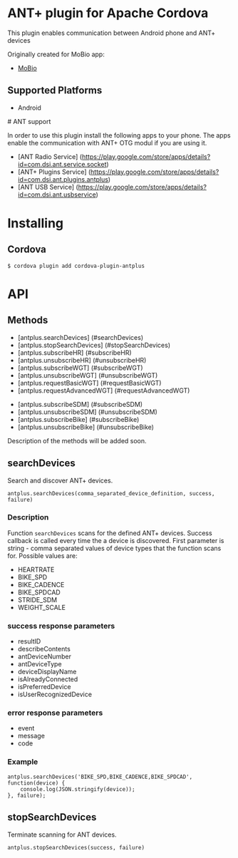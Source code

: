 # ANT+ plugin for Apache Cordova

This plugin enables communication between Android phone and ANT+ devices

Originally created for MoBio app:
* [MoBio](https://github.com/NEUROINFORMATICS-GROUP-FAV-KIV-ZCU/MoBio) 

## Supported Platforms

* Android

# ANT support

In order to use this plugin install the following apps to your phone.
The apps enable the communication with ANT+ OTG modul if you are using it.
* [ANT Radio Service] (https://play.google.com/store/apps/details?id=com.dsi.ant.service.socket)
* [ANT+ Plugins Service] (https://play.google.com/store/apps/details?id=com.dsi.ant.plugins.antplus)   
* [ANT USB Service] (https://play.google.com/store/apps/details?id=com.dsi.ant.usbservice)

# Installing

## Cordova

    $ cordova plugin add cordova-plugin-antplus

# API

## Methods

- [antplus.searchDevices] (#searchDevices)
- [antplus.stopSearchDevices] (#stopSearchDevices)
- [antplus.subscribeHR] (#subscribeHR)
- [antplus.unsubscribeHR] (#unsubscribeHR)
- [antplus.subscribeWGT] (#subscribeWGT)
- [antplus.unsubscribeWGT] (#unsubscribeWGT)
- [antplus.requestBasicWGT] (#requestBasicWGT)
- [antplus.requestAdvancedWGT] (#requestAdvancedWGT)
<!---
- [antplus.subscribeBP] (#subscribeBP)
- [antplus.unsubscribeBP] (#unsubscribeBP)
- [antplus.stopDataMonitorBP] (#stopDataMonitorBP)
- [antplus.getAntFsMfgIDBP] (#getAntFsMfgIDBP)
- [antplus.requestDownloadMeasurementsBP] (#requestDownloadMeasurementsBP)
- [antplus.requestResetDataAndSetTimeBP] (#requestResetDataAndSetTimeBP)
--->
- [antplus.subscribeSDM] (#subscribeSDM)
- [antplus.unsubscribeSDM] (#unsubscribeSDM)
- [antplus.subscribeBike] (#subscribeBike)
- [antplus.unsubscribeBike] (#unsubscribeBike)

Description of the methods will be added soon.

## searchDevices

Search and discover ANT+ devices.

    antplus.searchDevices(comma_separated_device_definition, success, failure)

### Description

Function `searchDevices` scans for the defined ANT+ devices. Success callback is called every time the a device is discovered.
First parameter is string - comma separated values of device types that the function scans for. 
Possible values are:
- HEARTRATE
- BIKE_SPD
- BIKE_CADENCE
- BIKE_SPDCAD
- STRIDE_SDM
- WEIGHT_SCALE

### success response parameters

- resultID
- describeContents
- antDeviceNumber
- antDeviceType
- deviceDisplayName
- isAlreadyConnected
- isPreferredDevice
- isUserRecognizedDevice

### error response parameters

- event
- message
- code

### Example

    antplus.searchDevices('BIKE_SPD,BIKE_CADENCE,BIKE_SPDCAD', function(device) {
        console.log(JSON.stringify(device));
    }, failure);

## stopSearchDevices

Terminate scanning for ANT devices.

    antplus.stopSearchDevices(success, failure)
